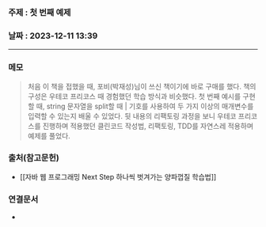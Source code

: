 ### 주제 : 첫 번째 예제

### 날짜 : 2023-12-11 13:39
----
### 메모
> 처음 이 책을 접했을 때, 포비(박재성)님이 쓰신 책이기에 바로 구매를 했다. 책의 구성은 우테코 프리코스 때 경험했던 학습 방식과 비슷했다.
> 첫 번째 예시를 구현할 때, string 문자열을 split할 때 | 기호를 사용하여 두 가지 이상의 매개변수를 입력할 수 있는지 배울 수 있었다.
> 뒷 내용의 리팩토링 과정을 보니 우테코 프리코스를 진행하며 적용했던 클린코드 작성법, 리팩토링, TDD를 자연스레 적용하며 예제를 풀었다.

### 출처(참고문헌)
- [[자바 웹 프로그래밍 Next Step 하나씩 벗겨가는 양파껍질 학습법]]

### 연결문서
-
